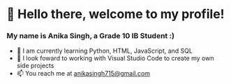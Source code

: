 <h1> 👋 Hello there, welcome to my profile!
<h3> My name is Anika Singh, a Grade 10 IB Student :) </h3>

  
  - 🌱 I am currently learning Python, HTML, JavaScript, and SQL
  - 👀 I look foward to working with Visual Studio Code to create my own side projects
  - 📫 You reach me at anikasingh715@gmail.com 

